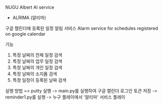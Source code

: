 NUGU Albert AI service
- ALRIMA (알리마)

구글 캘린더에 등록된 일정 알림 서비스
Alarm service for schedules registered on google calendar



기능
1. 특정 날짜의 전체 일정 검색
2. 특정 날짜의 업무 일정 검색
3. 특정 날짜의 개인 일정 검색
4. 특정 날짜의 소지품 검색
5. 특정 일정이 등록된 날짜 검색



실행 방법
=> putty 실행
-> main.py를 실행하여 구글 캘린더 로그인 토큰 저장
-> reminder1.py를 실행
-> 누구 플레이에서 '알리마' 서비스 플레이

